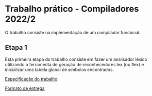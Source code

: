 # Trabalho prático - Compiladores 2022/2

O trabalho consiste na implementação de um compilador funcional. 

## Etapa 1
Esta primeira etapa do
trabalho consiste em fazer um analisador léxico utilizando a ferramenta de geração de
reconhecedores lex (ou flex) e inicializar uma tabela global de símbolos encontrados.

[Especificação do trabalho](https://www.inf.ufrgs.br/~johann/comp/spect1.pdf)

[Formato de entrega](https://www.inf.ufrgs.br/~johann/comp/format1.pdf)